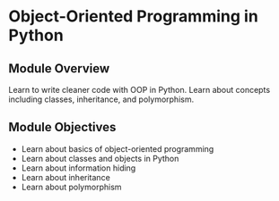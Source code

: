 # Object-Oriented Programming in Python

## Module Overview
Learn to write cleaner code with OOP in Python. Learn about concepts including classes, inheritance, and polymorphism.

## Module Objectives
* Learn about basics of object-oriented programming
* Learn about classes and objects in Python
* Learn about information hiding
* Learn about inheritance
* Learn about polymorphism


